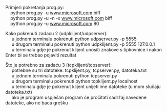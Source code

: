 Primjeri pokretanja prog.py:<br/>
    &nbsp;&nbsp;&nbsp;&nbsp;python prog.py -u www.microsoft.com biff<br/>
    &nbsp;&nbsp;&nbsp;&nbsp;python prog.py -u -n -x www.microsoft.com biff<br/> 
    &nbsp;&nbsp;&nbsp;&nbsp;python prog.py -u www.microsoft.com 80<br/>

Kako pokrenuti zadacu 2 (udpklijent/udpserver):<br/>
    &nbsp;&nbsp;&nbsp;&nbsp; u jednom terminalu pokrenuti python udpserver.py -p 5555 <br/>
    &nbsp;&nbsp;&nbsp;&nbsp; u drugom terminalu pokrenuti python udpklijent.py -p 5555 127.0.0.1 <br/>
    &nbsp;&nbsp;&nbsp;&nbsp; u terminalu gdje je pokrenut klijent unositi znakove s tipkovnice i nakon Enter bi se trebao pojaviti rezultat <br />

Što je potrebno za zadaću 3 (tcpklijent/tcpserver):<br />
    &nbsp;&nbsp;&nbsp;&nbsp; potrebne su tri datoteke: tcpklijent.py, tcpserver.py, datoteka.txt <br />
    &nbsp;&nbsp;&nbsp;&nbsp; u jednom terminalu pokrenuti python tcpserver.py <br />
    &nbsp;&nbsp;&nbsp;&nbsp; u drugom terminalu pokrenuti python tcpklijent.py localhost <br />
    &nbsp;&nbsp;&nbsp;&nbsp; u terminalu gdje je pokrenut klijent unijeti ime datoteke (u mom slučaju datoteka.txt) <br />
    &nbsp;&nbsp;&nbsp;&nbsp; ako je program uspješan program će pročitati sadržaj navedene datoteke, ako ne baca grešku